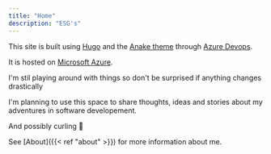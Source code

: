 ```yaml
---
title: "Home"
description: "ESG's"
---
```

This site is built using [Hugo](https://gohugo.io/) and the [Anake theme](https://themes.gohugo.io/gohugo-theme-ananke/) through [Azure Devops](https://azure.microsoft.com/en-ca/services/devops/).

It is hosted on [Microsoft Azure](https://azure.microsoft.com/).

I'm stil playing around with things so don't be surprised if anything changes drastically

I'm planning to use this space to share thoughts, ideas and stories about my adventures in software developement.

And possibly curling 🥌

See [About]({{< ref "about" >}}) for more information about me.

